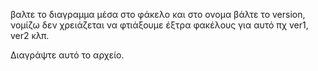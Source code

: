 βαλτε το διαγραμμα μέσα στο φάκελο και στο ονομα βάλτε το version, νομίζω δεν χρειάζεται να φτιάξουμε έξτρα φακέλους για αυτό πχ ver1, ver2 κλπ.

Διαγράψτε αυτό το αρχείο.